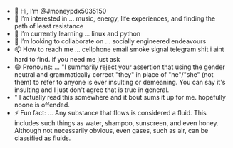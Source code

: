 - 👋 Hi, I’m @Jmoneypdx5035150
- 👀 I’m interested in ... music, energy, life experiences, and finding the path of least resistance
- 🌱 I’m currently learning ... linux and python
- 💞️ I’m looking to collaborate on ... socially engineered endeavours
- 📫 How to reach me ... cellphone email smoke signal telegram shit i aint hard to find. if you need me just ask
- 😄 Pronouns: ... "I summarily reject your assertion that using the gender neutral and grammatically correct "they" in place of "he"/"she" (not them) to refer to anyone is ever insulting or demeaning. You can say it's insulting and I just don't agree that is true in general.
- " I actually read this somewhere and it bout sums it up for me. hopefully noone is offended.
- ⚡ Fun fact: ... Any substance that flows is considered a fluid. This includes such things as water, shampoo, sunscreen, and even honey. Although not necessarily obvious, even gases, such as air, can be classified as fluids. 

<!---
Jmoneypdx5035150/Jmoneypdx5035150 is a ✨ special ✨ repository because its `README.md` (this file) appears on your GitHub profile.
You can click the Preview link to take a look at your changes.
--->
